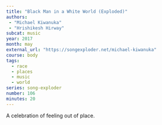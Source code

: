 ```yaml
---
title: "Black Man in a White World (Exploded)"
authors:
 - "Michael Kiwanuka"
 - "Hrishikesh Hirway" 
subcat: music
year: 2017
month: may
external_url: "https://songexploder.net/michael-kiwanuka"
course: body
tags:
  - race
  - places
  - music
  - world
series: song-exploder
number: 106
minutes: 20
---
```


A celebration of feeling out of place.
